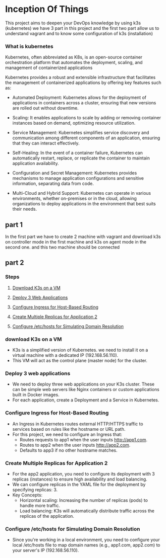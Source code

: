 
# Inception Of Things

This project aims to deepen your DevOps knowledge by using k3s (kubernetes)
we have 3 part in this project and the first two part allow us to understand vagrant and to know some configuration of k3s (installation)

### What is kubernetes
Kubernetes, often abbreviated as K8s, is an open-source container orchestration platform that automates the deployment, scaling, and management of containerized applications

Kubernetes provides a robust and extensible infrastructure that facilitates the management of containerized applications by offering key features such as:

- Automated Deployment: Kubernetes allows for the deployment of applications in containers across a cluster, ensuring that new versions are rolled out without downtime.

- Scaling: It enables applications to scale by adding or removing container instances based on demand, optimizing resource utilization.

- Service Management: Kubernetes simplifies service discovery and communication among different components of an application, ensuring that they can interact effectively.

- Self-Healing: In the event of a container failure, Kubernetes can automatically restart, replace, or replicate the container to maintain application availability.

- Configuration and Secret Management: Kubernetes provides mechanisms to manage application configurations and sensitive information, separating data from code.

- Multi-Cloud and Hybrid Support: Kubernetes can operate in various environments, whether on-premises or in the cloud, allowing organizations to deploy applications in the environment that best suits their needs.

## part 1
In the first part we have to create 2 machine with vagrant and download k3s on controller mode in the first machine and k3s on agent mode in the second one.
and this two machine should be connected


## part 2
### Steps 
1. [Download K3s on a VM](#download-k3s-on-a-vm)
2. [Deploy 3 Web Applications](#deploy-3-web-applications)
3. [Configure Ingress for Host-Based Routing](#configure-ingress-for-based-routing)

4. [Create Multiple Replicas for Application 2](#create-multiple-replicas-for-application-2)
5. [Configure /etc/hosts for Simulating Domain Resolution](#configure-etchosts-for-simulating-domain-resolution)



### download K3s on a VM
- K3s is a simplified version of Kubernetes. we need to install it on a virtual machine with a dedicated IP (192.168.56.110).
- This VM will act as the control plane (master node) for the cluster.

### Deploy 3 web applications
- We need to deploy three web applications on your K3s cluster. These can be simple web servers like Nginx containers or custom applications built in Docker images.
- For each application, create a Deployment and a Service in Kubernetes.

### Configure Ingress for Host-Based Routing
- An Ingress in Kubernetes routes external HTTP/HTTPS traffic to services based on rules like the hostname or URL path.
- For this project, we need to configure an Ingress that:
    - Routes requests to app1 when the user inputs http://app1.com.
    - Routes to app2 when the user inputs http://app2.com.
    - Defaults to app3 if no other hostname matches.

### Create Multiple Replicas for Application 2
- For the app2 application, you need to configure its deployment with 3 replicas (instances) to ensure high availability and load balancing.
- We can configure replicas in the YAML file for the deployment by specifying replicas: 3.
- Key Concepts:
    - Horizontal scaling: Increasing the number of replicas (pods) to handle more traffic.
    - Load balancing: K3s will automatically distribute traffic across the replicas of the application.

### Configure /etc/hosts for Simulating Domain Resolution
- Since you're working in a local environment, you need to configure your local /etc/hosts file to map domain names (e.g., app1.com, app2.com) to your server's IP (192.168.56.110).